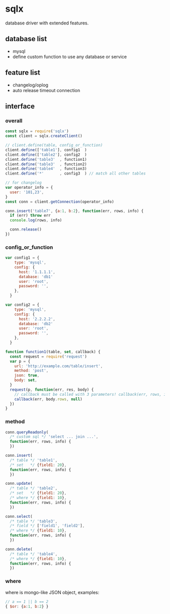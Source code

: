 # sqlx
database driver with extended features.

## database list
* mysql
* define custom function to use any database or service

## feature list
* changelog/oplog
* auto release timeout connection

## interface


### overall
```javascript
const sqlx = require('sqlx')
const client = sqlx.createClient()

// client.define(table, config_or_function)
client.define(['table1'], config1  )
client.define(['table2'], config2  )
client.define('table3'  , function1)
client.define('table3'  , function2)
client.define('table4'  , function3)
client.define('*'       , config3  ) // match all other tables

// for changelog
var operator_info = {
  user: '101,23',
}
const conn = client.getConnection(operator_info)

conn.insert('table7', {a:1, b:2}, function(err, rows, info) {
  if (err) throw err
  console.log(rows, info)

  conn.release()
})

```

### config_or_function
```javascript
var config1 = {
    type: 'mysql',
    config: {
      host: '1.1.1.1',
      database: 'db1'
      user: 'root',
      password: '',
    },
  }

var config2 = {
    type: 'mysql',
    config: {
      host: '2.2.2.2',
      database: 'db2'
      user: 'root',
      password: '',
    },
  }

function function1(table, set, callback) {
  const request = require('request')
  var p = {
    url: 'http://example.com/table/insert',
    method: 'post',
    json: true,
    body: set,
  }
  request(p, function(err, res, body) {
    // callback must be called with 3 parameters! callback(err, rows, info)
    callback(err, body.rows, null)
  })
}
```


### method
```javascript
conn.queryReadonly(
  /* custom sql */ 'select ... join ...',
  function(err, rows, info) {
  })

conn.insert(
  /* table */ 'table1',
  /* set   */ {field1: 20},
  function(err, rows, info) {
  })

conn.update(
  /* table */ 'table2',
  /* set   */ {field1: 20},
  /* where */ {field1: 10},
  function(err, rows, info) {
  })

conn.select(
  /* table */ 'table3',
  /* field */ ['field1', 'field2'],
  /* where */ {field1: 10},
  function(err, rows, info) {
  })

conn.delete(
  /* table */ 'table4',
  /* where */ {field1: 10},
  function(err, rows, info) {
  })
```


### where
where is mongo-like JSON object, examples:

```javascript
// a == 1 || b == 2
{ $or: {a:1, b:2} }
```


